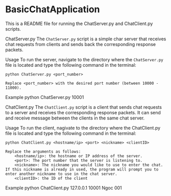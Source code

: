 # BasicChatApplication
This is a README file for running the ChatServer.py and ChatClient.py scripts.

ChatServer.py
    The `ChatServer.py` script is a simple char server that receives chat requests from clients and sends back the corresponding response packets.

Usage
    To run the server, navigate to the directory where the `ChatServer.py` file is located and type the following command in the terminal:

    python ChatServer.py <port_number>

    Replace <port_number> with the desired port number (between 10000 - 11000).

Example
    python ChatServer.py 10001

ChatClient.py
    The `ChatClient.py` script is a client that sends chat requests to a server and receives the corresponding response packets.
    It can send and receive message between the clients in the same chat server.

Usage
    To run the client, nagivate to the directory where the ChatClient.py file is located and type the following command in the terminal:

    python ChatClient.py <hostname/ip> <port> <nickname> <clientID>

    Replace the arguments as follows:
        <hostname/ip>: the hostname or IP address of the server.
        <port>: The port number that the server is listening to.
        <nickname>: The nickname you would like to use to enter the chat. If this nickname is already in used, the program will prompt you to enter another nickname to use in the chat server.
        <clientID>: the ID of the client 
Example 
    python ChatClient.py 127.0.0.1 10001 Ngoc 001

